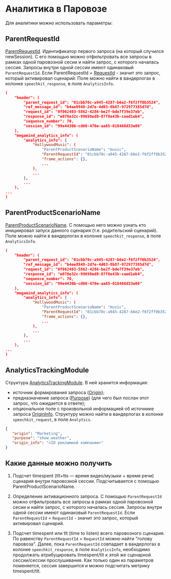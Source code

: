 # Аналитика в Паровозе

Для аналитики можно использовать параметры:


## ParentRequestId

[ParentRequestId](https://a.yandex-team.ru/arc/trunk/arcadia/alice/megamind/protos/analytics/analytics_info.proto?rev=r7758492#L26). Идентификатор первого запроса (на который случился newSession). С его помощью можно отфильтровать все запросы в рамках одной паровозной сесии и найти запрос, с которого началась сессия. Запросы внутри одной сессии имеют одинаковый `ParentRequestId`. Если ParentRequestId = [RequestId](https://a.yandex-team.ru/arc/trunk/arcadia/alice/megamind/protos/speechkit/request.proto?rev=r7758492#L27) - значит это запрос, который активировал сценарий.
Поле можно найти в вандерлогах в колонке `speechkit_response`, в поле `AnalyticsInfo`.

```json
(
    "header": (
        "parent_request_id": "01cbb70c-a945-4287-b6e2-f6f2ff0b3524",
        "ref_message_id": "b4ee8948-2d7e-4d03-8b87-972977385d7d",
        "request_id": "0f062403-5862-4286-be2f-bde7f39e37eb",
        "response_id": "e078e32c-99698ed8-87f8e43b-caed1eb4",
        "sequence_number": 70,
        "session_id": "99e4430b-cd60-470e-aa65-018468d33e06"
    ),
    "megamind_analytics_info": (
        "analytics_info": {
            "HollywoodMusic": (
                "ParentProductScenarioName": "music",
                "ParentRequestId": "01cbb70c-a945-4287-b6e2-f6f2ff0b3524",
                "frame_actions": {},
                ...
            ),
            ...
        },
        ...
    ),
...
)
```

## ParentProductScenarioName

[ParentProductScenarioName](https://a.yandex-team.ru/arc/trunk/arcadia/alice/megamind/protos/analytics/analytics_info.proto?rev=r7758492#L27). С помощью него можно узнать кто инициировал запуск данного сценария (т.е. родительский сценарий). Поле можно найти в вандерлогах в колонке `speechkit_response`, в поле `AnalyticsInfo`. 


```json
(
    "header": (
        "parent_request_id": "01cbb70c-a945-4287-b6e2-f6f2ff0b3524",
        "ref_message_id": "b4ee8948-2d7e-4d03-8b87-972977385d7d",
        "request_id": "0f062403-5862-4286-be2f-bde7f39e37eb",
        "response_id": "e078e32c-99698ed8-87f8e43b-caed1eb4",
        "sequence_number": 70,
        "session_id": "99e4430b-cd60-470e-aa65-018468d33e06"
    ),
    "megamind_analytics_info": (
        "analytics_info": {
            "HollywoodMusic": (
                "ParentProductScenarioName": "music",
                "ParentRequestId": "01cbb70c-a945-4287-b6e2-f6f2ff0b3524",
                "frame_actions": {},
                ...
            ),
            ...
        },
        ...
    ),
...
)
```

## AnalyticsTrackingModule

Структура [AnalyticsTrackingModule](https://a.yandex-team.ru/arc/trunk/arcadia/alice/megamind/protos/common/atm.proto?rev=r8267181#L11). 
В ней хранится информация:
 - источник формирования запроса ([Origin](https://a.yandex-team.ru/arc/trunk/arcadia/alice/megamind/protos/common/atm.proto?rev=r8267181#L28));
 - предназначение запроса ([Purpose](https://a.yandex-team.ru/arc/trunk/arcadia/alice/megamind/protos/common/atm.proto?rev=r8267181#L33)) (для чего был послан этот запрос, что ожидается в ответе);
 - опциональное поле с произвольной информацией об источнике запроса [OriginInfo](https://a.yandex-team.ru/arc/trunk/arcadia/alice/megamind/protos/common/atm.proto?rev=r7940302#L36).
 Структуру можно найти в вандерлогах в колонке `speechkit_request`, в поле `Analytics`.

 ```json
{
    "origin": "Marketing",
    "purpose": "show_weather",
    "origin_info": "<ID рекламной компании>"
}
```

## Какие данные можно получить

1. Подсчет timespent (tlt+tts — время видео/музыки + время речи) сценария внутри паровозной сессии.
Подсчитывается с помощью ParentProductScenarioName.

2. Определение активационного запроса.
С помощью `ParentRequestId` можно отфильтровать все запросы в рамках одной паровозной сесии и найти запрос, с которого началась сессия. Запросы внутри одной сессии имеют одинаковый `ParentRequestId`. Если `ParentRequestId` = `RequestId` - значит это запрос, который активировал сценарий.

3. Подсчет timespent или tlt (time to listen) всего паровозного сценария.
По равенству `ParentRequestId` = `RequestId` можно найти "голову паровоза". Далее, пока `ParentRequestId` совпадает в вандерлогах в колонке `speechkit_response`, в поле `AnalyticsInfo`, необходимо продолжать атрибуцировать timespent/tlt к этой же сценарной сессии/сессии прослушивания. Как только один из параметров поменяется, сессия завершится и можно подсчитать метрику timespent/tlt.




